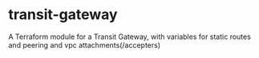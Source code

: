 # transit-gateway
A Terraform module for a Transit Gateway, with variables for static routes and peering and vpc attachments(/accepters)
